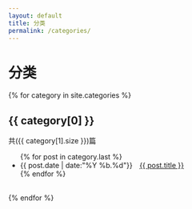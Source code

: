 ```yaml
---
layout: default
title: 分类
permalink: /categories/
---
```


# 分类

{% for category in site.categories %}
<h2>{{ category[0] }}</h2>
<span>共({{ category[1].size }})篇</span>
<ul>
    {% for post in category.last %}
        <li>{{ post.date | date:"%Y %b.%d"}}&emsp;<a href="{{ post.url }}">{{ post.title }}</a></li>
    {% endfor %}
</ul>
<br/>
{% endfor %}